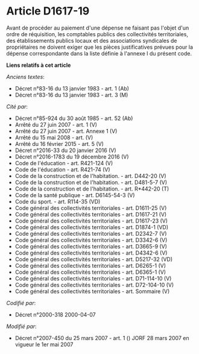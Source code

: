 # Article D1617-19

Avant de procéder au paiement d'une dépense ne faisant pas l'objet d'un ordre de réquisition, les comptables publics des
collectivités territoriales, des établissements publics locaux et des associations syndicales de propriétaires ne doivent
exiger que les pièces justificatives prévues pour la dépense correspondante dans la liste définie à l'annexe I du présent
code.

**Liens relatifs à cet article**

_Anciens textes_:

  - Décret n°83-16 du 13 janvier 1983 - art. 1 (Ab)
  - Décret n°83-16 du 13 janvier 1983 - art. 3 (M)

_Cité par_:

  - Décret n°85-924 du 30 août 1985 - art. 52 (Ab)
  - Arrêté du 27 juin 2007 - art. 1 (V)
  - Arrêté du 27 juin 2007 - art. Annexe 1 (V)
  - Arrêté du 15 mai 2008 - art. (V)
  - Arrêté du 16 février 2015 - art. 5 (V)
  - Décret n°2016-33 du 20 janvier 2016 (V)
  - Décret n°2016-1783 du 19 décembre 2016 (V)
  - Code de l'éducation - art. R421-124 (V)
  - Code de l'éducation - art. R421-74 (V)
  - Code de la construction et de l'habitation. - art. D442-20 (V)
  - Code de la construction et de l'habitation. - art. D481-5-7 (V)
  - Code de la construction et de l'habitation. - art. R*442-20 (T)
  - Code de la santé publique - art. D6145-54-3 (V)
  - Code du sport. - art. R114-35 (VD)
  - Code général des collectivités territoriales - art. D1611-25 (V)
  - Code général des collectivités territoriales - art. D1617-21 (V)
  - Code général des collectivités territoriales - art. D1617-23 (V)
  - Code général des collectivités territoriales - art. D1874-1 (VD)
  - Code général des collectivités territoriales - art. D2342-7 (V)
  - Code général des collectivités territoriales - art. D3342-6 (V)
  - Code général des collectivités territoriales - art. D3665-9 (V)
  - Code général des collectivités territoriales - art. D4342-6 (V)
  - Code général des collectivités territoriales - art. D5217-32 (VD)
  - Code général des collectivités territoriales - art. D6265-1 (V)
  - Code général des collectivités territoriales - art. D6365-1 (V)
  - Code général des collectivités territoriales - art. D71-114-10 (V)
  - Code général des collectivités territoriales - art. D72-104-10 (V)
  - Code général des collectivités territoriales - art. Sommaire (V)

_Codifié par_:

  - Décret n°2000-318 2000-04-07

_Modifié par_:

  - Décret n°2007-450 du 25 mars 2007 - art. 1 () JORF 28 mars 2007 en vigueur le 1er mai 2007
